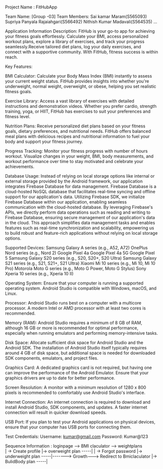 Project Name : FitHubApp

Team Name: [Group -03]
Team Members:
Sai kamar Maram(S565093) 
Supriya Panyala Rajaiahgari(S566492) 
Nithish Kumar Madavali(S564535) 
...

Application Information
Description: FitHub is your go-to app for achieving your fitness goals effortlessly. Calculate your BMI, access personalized workout plans, explore a library of exercises,
and track your progress seamlessly.Receive tailored diet plans, log your daily exercises, and connect with a supportive community. With FitHub, fitness success is within reach.


Key Features:

BMI Calculator: Calculate your Body Mass Index (BMI) instantly to assess your current weight status. 
FitHub provides insights into whether you're underweight, normal weight, overweight, or obese, helping you set realistic fitness goals.

Exercise Library: Access a vast library of exercises with detailed instructions and demonstration videos. 
Whether you prefer cardio, strength training, yoga, or HIIT, FitHub has exercises to suit your preferences and fitness level.

Nutrition Plans: Receive personalized diet plans based on your fitness goals, dietary preferences, and nutritional needs. 
FitHub offers balanced meal plans with delicious recipes and nutritional information to fuel your body and support your fitness journey.

Progress Tracking: Monitor your fitness progress with number of hours workout. Visualize changes in your weight,
BMI, body measurements, and workout performance over time to stay motivated and celebrate your achievements.


Database Usage: Instead of relying on local storage options like internal or external storage provided by the Android framework, our application integrates Firebase Database for data management.
Firebase Database is a cloud-hosted NoSQL database that facilitates real-time syncing and offline support for our application's data. Utilizing Firebase SDK, we initialize Firebase Database within our application, 
enabling seamless communication with the cloud-hosted database. By leveraging Firebase's APIs, we directly perform data operations such as reading and writing to Firebase Database, 
ensuring secure management of our application's data in the cloud. This approach simplifies data management tasks and enables features such as real-time synchronization and scalability, 
empowering us to build robust and feature-rich applications without relying on local storage options.


Supported Devices:
Samsung Galaxy A series (e.g., A52, A72)
OnePlus Nord series (e.g., Nord 2)
Google Pixel 4a
Google Pixel 4a 5G
Google Pixel 5
Samsung Galaxy S20 series (e.g., S20, S20+, S20 Ultra)
Samsung Galaxy S21 series (e.g., S21, S21+, S21 Ultra)
Xiaomi Mi 10 series (e.g., Mi 10, Mi 10 Pro)
Motorola Moto G series (e.g., Moto G Power, Moto G Stylus)
Sony Xperia 10 series (e.g., Xperia 10 II)

Operating System: Ensure that your computer is running a supported operating system. Android Studio is compatible with Windows, macOS, and Linux.

Processor: Android Studio runs best on a computer with a multicore processor. A modern Intel or AMD processor with at least two cores is recommended.

Memory (RAM): Android Studio requires a minimum of 8 GB of RAM, although 16 GB or more is recommended for optimal performance, especially when running emulators and performing memory-intensive tasks.

Disk Space: Allocate sufficient disk space for Android Studio and the Android SDK. The installation of Android Studio itself typically requires around 4 GB of disk space, but additional space is needed for downloaded SDK components, emulators, and project files.

Graphics Card: A dedicated graphics card is not required, but having one can improve the performance of the Android Emulator. Ensure that your graphics drivers are up to date for better performance.

Screen Resolution: A monitor with a minimum resolution of 1280 x 800 pixels is recommended to comfortably use Android Studio's interface.

Internet Connection: An internet connection is required to download and install Android Studio, SDK components, and updates. A faster internet connection will result in quicker download speeds.

USB Port: If you plan to test your Android applications on physical devices, ensure that your computer has USB ports for connecting them.


Test Credentials:
Username: kumar@gmail.com
Password: Kumar@123


Sequence Information :    loginpage --> BMI claculator --> weightplans  
                              | -> Create profile               |-> overweight plan  -----|
                              | -> Forgot password                   |-> underweight plan -----|-------> Growth---> Redirect to Bmiclaculator 
                                                                |->  BulidBody plan   -----|













